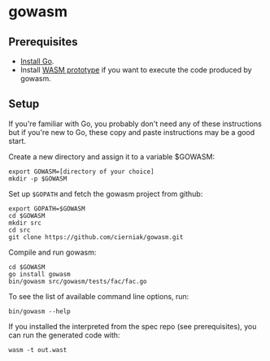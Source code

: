 # gowasm

## Prerequisites
* [Install Go](https://golang.org/doc/install).
* Install [WASM prototype](https://github.com/WebAssembly/spec) if you want to execute the code produced by gowasm.
 
## Setup
If you're familiar with Go, you probably don't need any of these instructions but if you're new to Go, these copy and paste instructions may be a good start.

Create a new directory and assign it to a variable $GOWASM:
```
export GOWASM=[directory of your choice]
mkdir -p $GOWASM
```
Set up `$GOPATH` and fetch the gowasm project from github:
```
export GOPATH=$GOWASM
cd $GOWASM
mkdir src
cd src
git clone https://github.com/cierniak/gowasm.git
```
Compile and run gowasm:
```
cd $GOWASM
go install gowasm
bin/gowasm src/gowasm/tests/fac/fac.go
```
To see the list of available command line options, run:
```
bin/gowasm --help
```
If you installed the interpreted from the spec repo (see prerequisites), you can run the generated code with:
```
wasm -t out.wast
```
